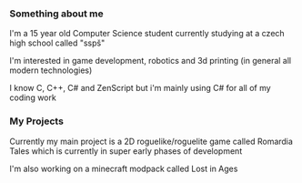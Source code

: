 ### Something about me  

I'm a 15 year old Computer Science student currently studying at a czech high school called "sspš"

I'm interested in game development, robotics and 3d printing (in general all modern technologies)

I know C, C++, C# and ZenScript but i'm mainly using C# for all of my coding work



### My Projects
Currently my main project is a 2D roguelike/roguelite game called Romardia Tales which is currently in super early phases of development

I'm also working on a minecraft modpack called Lost in Ages
